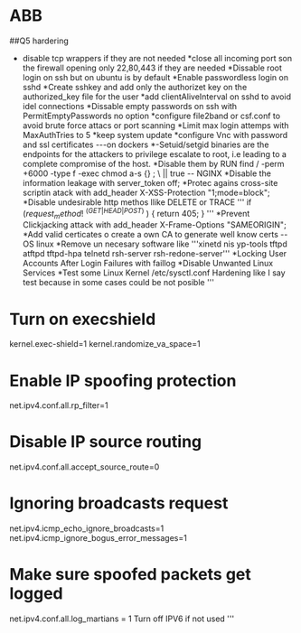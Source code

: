 # ABB

##Q5 hardering
* disable tcp wrappers if they are not needed
*close all incoming port son the firewall opening only 22,80,443 if they are needed
*Dissable root login on ssh but on ubuntu is by default
*Enable passwordless login on sshd
*Create sshkey and add only the authorizet key on the authorized_key file for the user
*add clientAliveInterval on sshd to avoid idel connections
*Dissable empty passwords on ssh with PermitEmptyPasswords no option
*configure file2band or csf.conf to avoid brute force attacs or port scanning
*Limit max login attemps with MaxAuthTries to 5
*keep system update
*configure Vnc with password and ssl certificates
---on dockers
*-Setuid/setgid  binaries are the endpoints for the attackers to privilege escalate to root, i.e leading to a complete compromise of the host.
*Disable them by  RUN find / -perm +6000 -type f -exec chmod a-s {} \; \ || true
-- NGINX
*Disable the information leakage with server_token off;
*Protec agains cross-site scriptin atack with add_header X-XSS-Protection "1;mode=block";
*Disable undesirable http methos llike DELETE or TRACE 
'''
    if ($request_method !~ ^(GET|HEAD|POST)$ )
    {
         return 405;
    }
 '''
*Prevent Clickjacking attack with   add_header X-Frame-Options "SAMEORIGIN";
*Add valid certicates o create a own CA to generate well know certs
--OS linux
*Remove un necesary software like 
 '''xinetd nis yp-tools tftpd atftpd tftpd-hpa telnetd rsh-server rsh-redone-server'''
*Locking User Accounts After Login Failures with faillog
*Disable Unwanted Linux Services
*Test some Linux Kernel /etc/sysctl.conf Hardening like I say test because in some cases could be not posible
'''
# Turn on execshield
kernel.exec-shield=1
kernel.randomize_va_space=1
# Enable IP spoofing protection
net.ipv4.conf.all.rp_filter=1
# Disable IP source routing
net.ipv4.conf.all.accept_source_route=0
# Ignoring broadcasts request
net.ipv4.icmp_echo_ignore_broadcasts=1
net.ipv4.icmp_ignore_bogus_error_messages=1
# Make sure spoofed packets get logged
net.ipv4.conf.all.log_martians = 1
Turn off IPV6 if not used
'''
